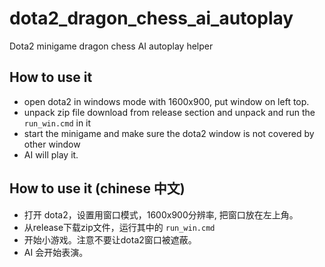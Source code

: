 # dota2_dragon_chess_ai_autoplay
Dota2 minigame dragon chess AI autoplay helper


## How to use it
* open dota2 in windows mode with 1600x900, put window on left top.
* unpack zip file download from release section and unpack and run the `run_win.cmd` in it
* start the minigame and make sure the dota2 window is not covered by other window
* AI will play it.
  
## How to use it (chinese 中文)
* 打开 dota2，设置用窗口模式，1600x900分辨率, 把窗口放在左上角。
* 从release下载zip文件，运行其中的 `run_win.cmd` 
* 开始小游戏。注意不要让dota2窗口被遮蔽。
* AI 会开始表演。
